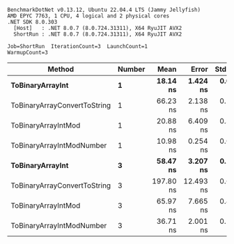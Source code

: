 ```

BenchmarkDotNet v0.13.12, Ubuntu 22.04.4 LTS (Jammy Jellyfish)
AMD EPYC 7763, 1 CPU, 4 logical and 2 physical cores
.NET SDK 8.0.303
  [Host]   : .NET 8.0.7 (8.0.724.31311), X64 RyuJIT AVX2
  ShortRun : .NET 8.0.7 (8.0.724.31311), X64 RyuJIT AVX2

Job=ShortRun  IterationCount=3  LaunchCount=1  
WarmupCount=3  

```
| Method                       | Number | Mean      | Error     | StdDev   | Min       | Max       | Gen0   | Allocated |
|----------------------------- |------- |----------:|----------:|---------:|----------:|----------:|-------:|----------:|
| **ToBinaryArrayInt**             | **1**      |  **18.14 ns** |  **1.424 ns** | **0.078 ns** |  **18.08 ns** |  **18.23 ns** | **0.0004** |      **32 B** |
| ToBinaryArrayConvertToString | 1      |  66.23 ns |  2.138 ns | 0.117 ns |  66.10 ns |  66.34 ns | 0.0011 |      96 B |
| ToBinaryArrayIntMod          | 1      |  20.88 ns |  6.409 ns | 0.351 ns |  20.56 ns |  21.26 ns | 0.0004 |      32 B |
| ToBinaryArrayIntModNumber    | 1      |  10.98 ns |  0.254 ns | 0.014 ns |  10.97 ns |  11.00 ns | 0.0004 |      32 B |
| **ToBinaryArrayInt**             | **3**      |  **58.47 ns** |  **3.207 ns** | **0.176 ns** |  **58.27 ns** |  **58.59 ns** | **0.0011** |      **96 B** |
| ToBinaryArrayConvertToString | 3      | 197.80 ns | 12.493 ns | 0.685 ns | 197.29 ns | 198.58 ns | 0.0033 |     296 B |
| ToBinaryArrayIntMod          | 3      |  65.97 ns |  7.665 ns | 0.420 ns |  65.49 ns |  66.29 ns | 0.0011 |      96 B |
| ToBinaryArrayIntModNumber    | 3      |  36.71 ns |  2.001 ns | 0.110 ns |  36.59 ns |  36.80 ns | 0.0011 |      96 B |
